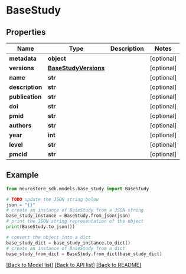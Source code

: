 # BaseStudy


## Properties

Name | Type | Description | Notes
------------ | ------------- | ------------- | -------------
**metadata** | **object** |  | [optional] 
**versions** | [**BaseStudyVersions**](BaseStudyVersions.md) |  | [optional] 
**name** | **str** |  | [optional] 
**description** | **str** |  | [optional] 
**publication** | **str** |  | [optional] 
**doi** | **str** |  | [optional] 
**pmid** | **str** |  | [optional] 
**authors** | **str** |  | [optional] 
**year** | **int** |  | [optional] 
**level** | **str** |  | [optional] 
**pmcid** | **str** |  | [optional] 

## Example

```python
from neurostore_sdk.models.base_study import BaseStudy

# TODO update the JSON string below
json = "{}"
# create an instance of BaseStudy from a JSON string
base_study_instance = BaseStudy.from_json(json)
# print the JSON string representation of the object
print(BaseStudy.to_json())

# convert the object into a dict
base_study_dict = base_study_instance.to_dict()
# create an instance of BaseStudy from a dict
base_study_from_dict = BaseStudy.from_dict(base_study_dict)
```
[[Back to Model list]](../README.md#documentation-for-models) [[Back to API list]](../README.md#documentation-for-api-endpoints) [[Back to README]](../README.md)


